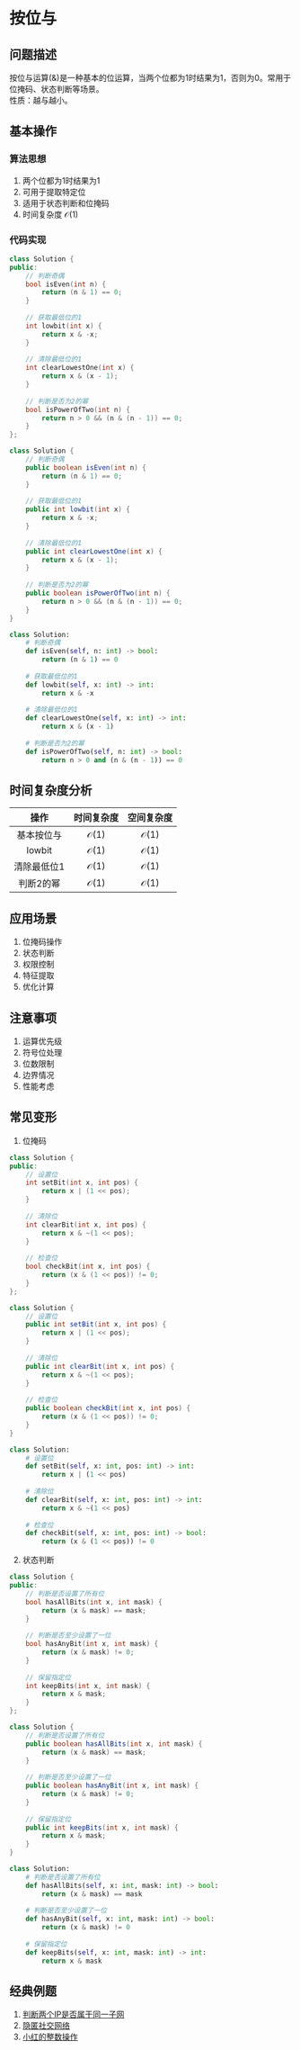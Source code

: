 # 按位与

## 问题描述

按位与运算(&)是一种基本的位运算，当两个位都为1时结果为1，否则为0。常用于位掩码、状态判断等场景。  
性质：越与越小。  

## 基本操作

### 算法思想
1. 两个位都为1时结果为1
2. 可用于提取特定位
3. 适用于状态判断和位掩码
4. 时间复杂度 $\mathcal{O}(1)$

### 代码实现

``` c++ []
class Solution {
public:
    // 判断奇偶
    bool isEven(int n) {
        return (n & 1) == 0;
    }
    
    // 获取最低位的1
    int lowbit(int x) {
        return x & -x;
    }
    
    // 清除最低位的1
    int clearLowestOne(int x) {
        return x & (x - 1);
    }
    
    // 判断是否为2的幂
    bool isPowerOfTwo(int n) {
        return n > 0 && (n & (n - 1)) == 0;
    }
};
```

``` java []
class Solution {
    // 判断奇偶
    public boolean isEven(int n) {
        return (n & 1) == 0;
    }
    
    // 获取最低位的1
    public int lowbit(int x) {
        return x & -x;
    }
    
    // 清除最低位的1
    public int clearLowestOne(int x) {
        return x & (x - 1);
    }
    
    // 判断是否为2的幂
    public boolean isPowerOfTwo(int n) {
        return n > 0 && (n & (n - 1)) == 0;
    }
}
```

``` python []
class Solution:
    # 判断奇偶
    def isEven(self, n: int) -> bool:
        return (n & 1) == 0
    
    # 获取最低位的1
    def lowbit(self, x: int) -> int:
        return x & -x
    
    # 清除最低位的1
    def clearLowestOne(self, x: int) -> int:
        return x & (x - 1)
    
    # 判断是否为2的幂
    def isPowerOfTwo(self, n: int) -> bool:
        return n > 0 and (n & (n - 1)) == 0
```

## 时间复杂度分析

|操作|时间复杂度|空间复杂度|
|:-:|:-:|:-:|
|基本按位与|$\mathcal{O}(1)$|$\mathcal{O}(1)$|
|lowbit|$\mathcal{O}(1)$|$\mathcal{O}(1)$|
|清除最低位1|$\mathcal{O}(1)$|$\mathcal{O}(1)$|
|判断2的幂|$\mathcal{O}(1)$|$\mathcal{O}(1)$|

## 应用场景

1. 位掩码操作
2. 状态判断
3. 权限控制
4. 特征提取
5. 优化计算

## 注意事项

1. 运算优先级
2. 符号位处理
3. 位数限制
4. 边界情况
5. 性能考虑

## 常见变形

1. 位掩码
``` cpp []
class Solution {
public:
    // 设置位
    int setBit(int x, int pos) {
        return x | (1 << pos);
    }
    
    // 清除位
    int clearBit(int x, int pos) {
        return x & ~(1 << pos);
    }
    
    // 检查位
    bool checkBit(int x, int pos) {
        return (x & (1 << pos)) != 0;
    }
};
```

``` java []
class Solution {
    // 设置位
    public int setBit(int x, int pos) {
        return x | (1 << pos);
    }
    
    // 清除位
    public int clearBit(int x, int pos) {
        return x & ~(1 << pos);
    }
    
    // 检查位
    public boolean checkBit(int x, int pos) {
        return (x & (1 << pos)) != 0;
    }
}
```

``` python []
class Solution:
    # 设置位
    def setBit(self, x: int, pos: int) -> int:
        return x | (1 << pos)
    
    # 清除位
    def clearBit(self, x: int, pos: int) -> int:
        return x & ~(1 << pos)
    
    # 检查位
    def checkBit(self, x: int, pos: int) -> bool:
        return (x & (1 << pos)) != 0
```

2. 状态判断
``` cpp []
class Solution {
public:
    // 判断是否设置了所有位
    bool hasAllBits(int x, int mask) {
        return (x & mask) == mask;
    }
    
    // 判断是否至少设置了一位
    bool hasAnyBit(int x, int mask) {
        return (x & mask) != 0;
    }
    
    // 保留指定位
    int keepBits(int x, int mask) {
        return x & mask;
    }
};
```

``` java []
class Solution {
    // 判断是否设置了所有位
    public boolean hasAllBits(int x, int mask) {
        return (x & mask) == mask;
    }
    
    // 判断是否至少设置了一位
    public boolean hasAnyBit(int x, int mask) {
        return (x & mask) != 0;
    }
    
    // 保留指定位
    public int keepBits(int x, int mask) {
        return x & mask;
    }
}
```

``` python []
class Solution:
    # 判断是否设置了所有位
    def hasAllBits(self, x: int, mask: int) -> bool:
        return (x & mask) == mask
    
    # 判断是否至少设置了一位
    def hasAnyBit(self, x: int, mask: int) -> bool:
        return (x & mask) != 0
    
    # 保留指定位
    def keepBits(self, x: int, mask: int) -> int:
        return x & mask
```

## 经典例题

1. [判断两个IP是否属于同一子网](https://www.nowcoder.com/practice/34a597ee15eb4fa2b956f4c595f03218?channelPut=niudong)
2. [隐匿社交网络](https://www.nowcoder.com/practice/2870f9db6aeb4eb08fbd6460397f9bf4?channelPut=niudong)
3. [小红的整数操作](https://www.nowcoder.com/practice/f817bcf2052b42e6a1bab1f460ea6042?channelPut=niudong)